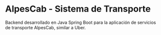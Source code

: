 # AlpesCab - Sistema de Transporte

Backend desarrollado en Java Spring Boot para la aplicación de servicios de transporte AlpesCab, similar a Uber.